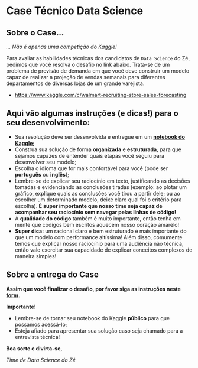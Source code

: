 # Case Técnico Data Science

## Sobre o Case...
*... Não é apenas uma competição do Kaggle!* 

Para avaliar as habilidades técnicas dos candidatos de `Data Science` do Zé, pedimos que você resolva o desafio no link abaixo. Trata-se de um problema de previsão de demanda em que você deve construir um modelo capaz de realizar a projeção de vendas semanais para diferentes departamentos de diversas lojas de um grande varejista.
* https://www.kaggle.com/c/walmart-recruiting-store-sales-forecasting

## Aqui vão algumas instruções (e dicas!) para o seu desenvolvimento:
* Sua resolução deve ser desenvolvida e entregue em um **[notebook do Kaggle](https://www.kaggle.com/notebooks);**
* Construa sua solução de forma **organizada** e **estruturada**, para que sejamos capazes de entender quais etapas você seguiu para desenvolver seu modelo;
* Escolha o idioma que for mais confortável para você (pode ser **português** ou **inglês**);
* Lembre-se de explicar seu raciocínio em texto, justificando as decisões tomadas e evidenciando as conclusões tiradas (exemplo: ao plotar um gráfico, explique quais as conclusões você tirou a partir dele; ou ao escolher um determinado modelo, deixe claro qual foi o critério para escolha). **É super importante que nosso time seja capaz de acompanhar seu raciocínio sem navegar pelas linhas de código!**
* A **qualidade do código** também é muito importante, então tenha em mente que códigos bem escritos aquecem nosso coração amarelo!
* **Super dica:** um racional claro e bem estruturado é mais importante do que um modelo com performance altíssima! Além disso, comumente temos que explicar nosso raciocínio para uma audiência não técnica, então vale exercitar sua capacidade de explicar conceitos complexos de maneira simples!

## Sobre a entrega do Case
**Assim que você finalizar o desafio, por favor siga as instruções neste [form](https://forms.gle/9F7bfb7mQoNTfQJe7).**

**Importante!**
* Lembre-se de tornar seu notebook do Kaggle **público** para que possamos acessá-lo;
* Esteja afiado para apresentar sua solução caso seja chamado para a entrevista técnica!

**Boa sorte e divirta-se,**

*Time de Data Science do Zé*
